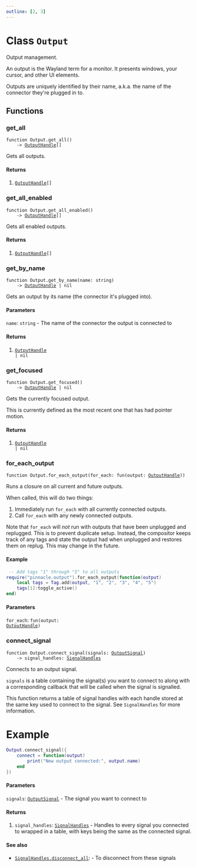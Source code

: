 ```yaml
---
outline: [2, 3]
---
```


# Class `Output`


Output management.

An output is the Wayland term for a monitor. It presents windows, your cursor, and other UI elements.

Outputs are uniquely identified by their name, a.k.a. the name of the connector they're plugged in to.




## Functions

### <Badge type="function" text="function" /> get_all

<div class="language-lua"><pre><code>function Output.get_all()
    -> <a href="/lua-reference/classes/OutputHandle">OutputHandle</a>[]</code></pre></div>

Gets all outputs.




#### Returns

1. <code><a href="/lua-reference/classes/OutputHandle">OutputHandle</a>[]</code>




### <Badge type="function" text="function" /> get_all_enabled

<div class="language-lua"><pre><code>function Output.get_all_enabled()
    -> <a href="/lua-reference/classes/OutputHandle">OutputHandle</a>[]</code></pre></div>

Gets all enabled outputs.




#### Returns

1. <code><a href="/lua-reference/classes/OutputHandle">OutputHandle</a>[]</code>




### <Badge type="function" text="function" /> get_by_name

<div class="language-lua"><pre><code>function Output.get_by_name(name: string)
    -> <a href="/lua-reference/classes/OutputHandle">OutputHandle</a> | nil</code></pre></div>

Gets an output by its name (the connector it's plugged into).



#### Parameters

`name`: <code>string</code> - The name of the connector the output is connected to



#### Returns

1. <code><a href="/lua-reference/classes/OutputHandle">OutputHandle</a> | nil</code>




### <Badge type="function" text="function" /> get_focused

<div class="language-lua"><pre><code>function Output.get_focused()
    -> <a href="/lua-reference/classes/OutputHandle">OutputHandle</a> | nil</code></pre></div>

Gets the currently focused output.

This is currently defined as the most recent one that has had pointer motion.




#### Returns

1. <code><a href="/lua-reference/classes/OutputHandle">OutputHandle</a> | nil</code>




### <Badge type="function" text="function" /> for_each_output

<div class="language-lua"><pre><code>function Output.for_each_output(for_each: fun(output: <a href="/lua-reference/classes/OutputHandle">OutputHandle</a>))</code></pre></div>

 Runs a closure on all current and future outputs.

 When called, this will do two things:
 1. Immediately run `for_each` with all currently connected outputs.
 2. Call `for_each` with any newly connected outputs.

 Note that `for_each` will *not* run with outputs that have been unplugged and replugged.
 This is to prevent duplicate setup. Instead, the compositor keeps track of any tags and
 state the output had when unplugged and restores them on replug. This may change in the future.

#### Example
```lua
 -- Add tags "1" through "5" to all outputs
require("pinnacle.output").for_each_output(function(output)
    local tags = Tag.add(output, "1", "2", "3", "4", "5")
    tags[1]:toggle_active()
end)
```


#### Parameters

`for_each`: <code>fun(output: <a href="/lua-reference/classes/OutputHandle">OutputHandle</a>)</code>






### <Badge type="function" text="function" /> connect_signal

<div class="language-lua"><pre><code>function Output.connect_signal(signals: <a href="/lua-reference/classes/OutputSignal">OutputSignal</a>)
    -> signal_handles: <a href="/lua-reference/classes/SignalHandles">SignalHandles</a></code></pre></div>

Connects to an output signal.

`signals` is a table containing the signal(s) you want to connect to along with
a corresponding callback that will be called when the signal is signalled.

This function returns a table of signal handles with each handle stored at the same key used
to connect to the signal. See `SignalHandles` for more information.

# Example
```lua
Output.connect_signal({
    connect = function(output)
        print("New output connected:", output.name)
    end
})
```




#### Parameters

`signals`: <code><a href="/lua-reference/classes/OutputSignal">OutputSignal</a></code> - The signal you want to connect to



#### Returns

1. `signal_handles`: <code><a href="/lua-reference/classes/SignalHandles">SignalHandles</a></code> - Handles to every signal you connected to wrapped in a table, with keys being the same as the connected signal.



#### See also

- <code><a href="/lua-reference/classes/SignalHandles#disconnect_all">SignalHandles.disconnect_all</a></code>: - To disconnect from these signals